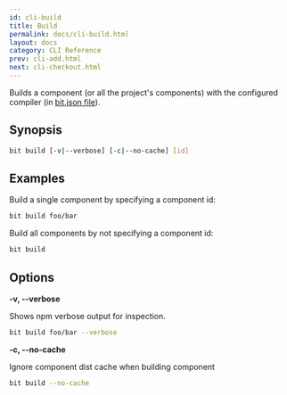 ```yaml
---
id: cli-build
title: Build
permalink: docs/cli-build.html
layout: docs
category: CLI Reference
prev: cli-add.html
next: cli-checkout.html
---
```

Builds a component (or all the project's components) with the configured compiler (in [bit.json file](/docs/conf-bit-json.html)).

## Synopsis

```bash
bit build [-v|--verbose] [-c|--no-cache] [id]
```

## Examples

Build a single component by specifying a component id:

```bash
bit build foo/bar
```

Build all components by not specifying a component id:

```bash
bit build
```

## Options

**-v, --verbose**

Shows npm verbose output for inspection.

```bash
bit build foo/bar --verbose
```

**-c, --no-cache**

Ignore component dist cache when building component

```bash
bit build --no-cache
```